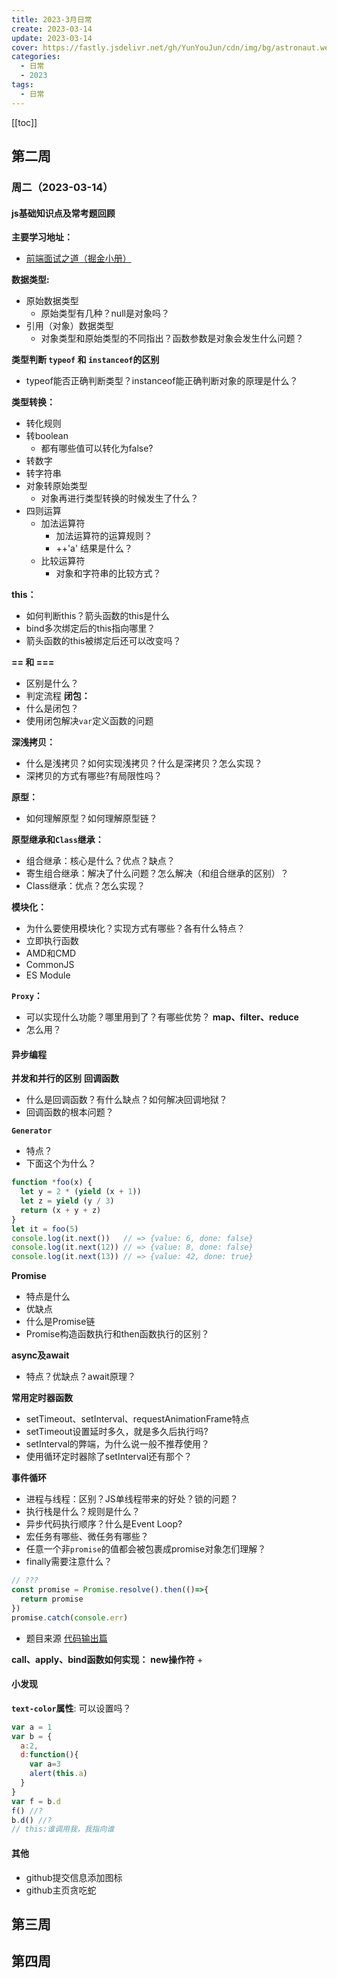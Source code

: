```yaml
---
title: 2023-3月日常
create: 2023-03-14
update: 2023-03-14
cover: https://fastly.jsdelivr.net/gh/YunYouJun/cdn/img/bg/astronaut.webp
categories:
  - 日常
  - 2023
tags:
  - 日常
---
```


[[toc]]

## 第二周
### 周二（2023-03-14）
#### js基础知识点及常考题回顾
**主要学习地址：**
+ [前端面试之道（掘金小册）](https://juejin.cn/book/6844733763675488269?utm_source=course_list)

**数据类型:**
+ 原始数据类型
  + 原始类型有几种？null是对象吗？
+ 引用（对象）数据类型
  + 对象类型和原始类型的不同指出？函数参数是对象会发生什么问题？

**类型判断 `typeof` 和 `instanceof`的区别**
+ typeof能否正确判断类型？instanceof能正确判断对象的原理是什么？

**类型转换：**
+ 转化规则
+ 转boolean
  + 都有哪些值可以转化为false?
+ 转数字
+ 转字符串
+ 对象转原始类型
  + 对象再进行类型转换的时候发生了什么？
+ 四则运算
  + 加法运算符
    + 加法运算符的运算规则？
    + ++'a' 结果是什么？
  + 比较运算符
    + 对象和字符串的比较方式？

**this：**
+ 如何判断this？箭头函数的this是什么
+ bind多次绑定后的this指向哪里？
+ 箭头函数的this被绑定后还可以改变吗？

**== 和 ===**
+ 区别是什么？
+ 判定流程
**闭包：**
+ 什么是闭包？
+ 使用闭包解决`var`定义函数的问题

**深浅拷贝：**
+ 什么是浅拷贝？如何实现浅拷贝？什么是深拷贝？怎么实现？
+ 深拷贝的方式有哪些?有局限性吗？

**原型：**
+ 如何理解原型？如何理解原型链？

**原型继承和`Class`继承：**
+ 组合继承：核心是什么？优点？缺点？
+ 寄生组合继承：解决了什么问题？怎么解决（和组合继承的区别）？
+ Class继承：优点？怎么实现？

**模块化：**
+ 为什么要使用模块化？实现方式有哪些？各有什么特点？
+ 立即执行函数
+ AMD和CMD
+ CommonJS
+ ES Module

**`Proxy`：**
+ 可以实现什么功能？哪里用到了？有哪些优势？
**map、filter、reduce**
+ 怎么用？

#### 异步编程
**并发和并行的区别**
**回调函数**
+ 什么是回调函数？有什么缺点？如何解决回调地狱？
+ 回调函数的根本问题？

**`Generator`**
+ 特点？
+ 下面这个为什么？
```JavaScript
function *foo(x) {
  let y = 2 * (yield (x + 1))
  let z = yield (y / 3)
  return (x + y + z)
}
let it = foo(5)
console.log(it.next())   // => {value: 6, done: false}
console.log(it.next(12)) // => {value: 8, done: false}
console.log(it.next(13)) // => {value: 42, done: true}
```
**Promise**
+ 特点是什么
+ 优缺点
+ 什么是Promise链
+ Promise构造函数执行和then函数执行的区别？

**async及await**
+ 特点？优缺点？await原理？

**常用定时器函数**
+ setTimeout、setInterval、requestAnimationFrame特点
+ setTimeout设置延时多久，就是多久后执行吗?
+ setInterval的弊端，为什么说一般不推荐使用？
+ 使用循环定时器除了setInterval还有那个？

**事件循环**
+ 进程与线程：区别？JS单线程带来的好处？锁的问题？
+ 执行栈是什么？规则是什么？
+ 异步代码执行顺序？什么是Event Loop?
+ 宏任务有哪些、微任务有哪些？
+ 任意一个非`promise`的值都会被包裹成promise对象怎们理解？
+ finally需要注意什么？
```JavaScript
// ???
const promise = Promise.resolve().then(()=>{
  return promise
})
promise.catch(console.err)
```

+ 题目来源
  [代码输出篇](https://www.yuque.com/cuggz/interview/wm7x19#JJM0q)

**call、apply、bind函数如何实现：**
**new操作符**
+ 

#### 小发现
**`text-color`属性**: 可以设置吗？
```JavaScript
var a = 1
var b = {
  a:2,
  d:function(){
    var a=3
    alert(this.a)
  }
}
var f = b.d
f() //?
b.d() //?
// this:谁调用我，我指向谁
```

#### 其他
+ github提交信息添加图标
+ github主页贪吃蛇


## 第三周

## 第四周
